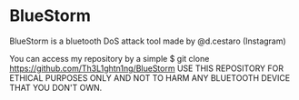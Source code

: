# BlueStorm
BlueStorm is a bluetooth DoS attack tool made by @d.cestaro (Instagram)

You can access my repository by a simple $ git clone https://github.com/Th3L1ghtn1ng/BlueStorm
USE THIS REPOSITORY FOR ETHICAL PURPOSES ONLY AND NOT TO HARM ANY BLUETOOTH DEVICE THAT YOU DON'T OWN.
